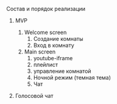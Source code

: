 Состав и порядок реализации

1. MVP

   1. Welcome screen
      1. Создание комнаты
      2. Вход в комнату
   2. Main screen
      1. youtube-iframe
      2. плейлист
      3. управление комнатой
      4. Ночной режим (темная тема)
      5. Чат

2. Голосовой чат
